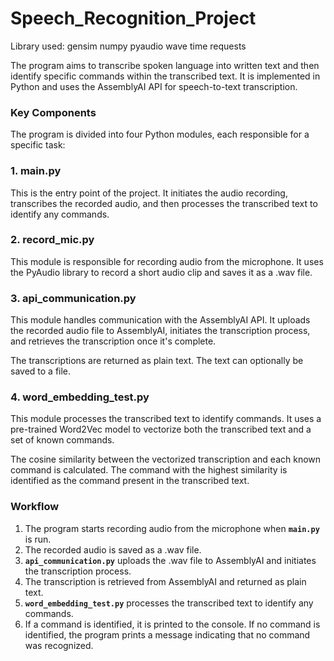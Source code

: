# Speech_Recognition_Project
Library used: gensim numpy pyaudio wave time requests

The program aims to transcribe spoken language into written text and then identify specific commands within the transcribed text. It is implemented in Python and uses the AssemblyAI API for speech-to-text transcription.

### **Key Components**

The program is divided into four Python modules, each responsible for a specific task:

### **1. main.py**

This is the entry point of the project. It initiates the audio recording, transcribes the recorded audio, and then processes the transcribed text to identify any commands.

### **2. record_mic.py**

This module is responsible for recording audio from the microphone. It uses the PyAudio library to record a short audio clip and saves it as a .wav file.

### **3. api_communication.py**

This module handles communication with the AssemblyAI API. It uploads the recorded audio file to AssemblyAI, initiates the transcription process, and retrieves the transcription once it's complete.

The transcriptions are returned as plain text. The text can optionally be saved to a file.

### **4. word_embedding_test.py**

This module processes the transcribed text to identify commands. It uses a pre-trained Word2Vec model to vectorize both the transcribed text and a set of known commands.

The cosine similarity between the vectorized transcription and each known command is calculated. The command with the highest similarity is identified as the command present in the transcribed text.

### **Workflow**

1. The program starts recording audio from the microphone when **`main.py`** is run.
2. The recorded audio is saved as a .wav file.
3. **`api_communication.py`** uploads the .wav file to AssemblyAI and initiates the transcription process.
4. The transcription is retrieved from AssemblyAI and returned as plain text.
5. **`word_embedding_test.py`** processes the transcribed text to identify any commands.
6. If a command is identified, it is printed to the console. If no command is identified, the program prints a message indicating that no command was recognized.
